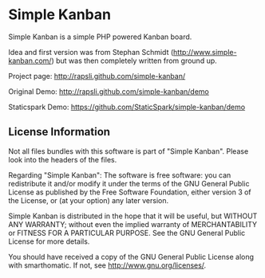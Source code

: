 Simple Kanban
=============

Simple Kanban is a simple PHP powered Kanban board.

Idea and first version was from Stephan Schmidt (http://www.simple-kanban.com/) but was then completely written from ground up.

Project page: http://rapsli.github.com/simple-kanban/

Original Demo: http://rapsli.github.com/simple-kanban/demo

Staticspark Demo: https://github.com/StaticSpark/simple-kanban/demo

License Information
-------------------

Not all files bundles with this software is part of "Simple Kanban". Please look into the headers of the files.

Regarding "Simple Kanban": The software is free software: you can redistribute it and/or modify it under the terms of the GNU General Public License as published by the Free Software Foundation, either version 3 of the License, or (at your option) any later version.

Simple Kanban is distributed in the hope that it will be useful, but WITHOUT ANY WARRANTY; without even the implied warranty of MERCHANTABILITY or FITNESS FOR A PARTICULAR PURPOSE. See the GNU General Public License for more details.

You should have received a copy of the GNU General Public License along with smarthomatic. If not, see http://www.gnu.org/licenses/.
